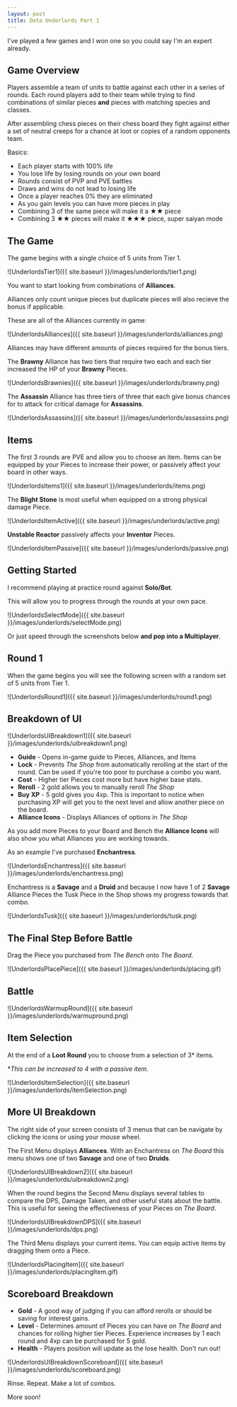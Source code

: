 ```yaml
---
layout: post
title: Dota Underlords Part 1
---
```


I've played a few games and I won one so you could say I'm an expert already.


## Game Overview

Players assemble a team of units to battle against each other in a series of rounds. Each round players add to their team while trying to find combinations of similar pieces **and** pieces with matching species and classes. 

After assembling chess pieces on their chess board they fight against either a set of neutral creeps for a chance at loot or copies of a random opponents team.

Basics:
 - Each player starts with 100% life
 - You lose life by losing rounds on your own board
 - Rounds consist of PVP and PVE battles
 - Draws and wins do not lead to losing life
 - Once a player reaches 0% they are eliminated
 - As you gain levels you can have more pieces in play
 - Combining 3 of the same piece will make it a ★★ piece
 - Combining 3 ★★ pieces will make it ★★★ piece, super saiyan mode

## The Game

The game begins with a single choice of 5 units from Tier 1.

![UnderlordsTier1]({{ site.baseurl }}/images/underlords/tier1.png)

You want to start looking from combinations of **Alliances**. 

Alliances only count unique pieces but duplicate pieces will also recieve the bonus if applicable.

These are all of the Alliances currently in game:

![UnderlordsAlliances]({{ site.baseurl }}/images/underlords/alliances.png)

Alliances may have different amounts of pieces required for the bonus tiers. 

The **Brawny** Alliance has two tiers that require two each and each tier increased the HP of your **Brawny** Pieces.

![UnderlordsBrawnies]({{ site.baseurl }}/images/underlords/brawny.png)

The **Assassin** Alliance has three tiers of three that each give bonus chances for to attack for critical damage for **Assassins**.

![UnderlordsAssassins]({{ site.baseurl }}/images/underlords/assassins.png)


## Items

The first 3 rounds are PVE and allow you to choose an item. Items can be equipped by your Pieces to increase their power, or passively affect your board in other ways.

![UnderlordsItems1]({{ site.baseurl }}/images/underlords/items.png)

The **Blight Stone** is most useful when equipped on a strong physical damage Piece.

![UnderlordsItemActive]({{ site.baseurl }}/images/underlords/active.png)

**Unstable Reactor** passively affects your **Inventor** Pieces. 

![UnderlordsItemPassive]({{ site.baseurl }}/images/underlords/passive.png)


## Getting Started

I recommend playing at practice round against **Solo/Bot**. 

This will allow you to progress through the rounds at your own pace.

![UnderlordsSelectMode]({{ site.baseurl }}/images/underlords/selectMode.png)

Or just speed through the screenshots below **and pop into a Multiplayer**.

## Round 1

When the game begins you will see the following screen with a random set of 5 units from Tier 1.

![UnderlordsRound1]({{ site.baseurl }}/images/underlords/round1.png)

## Breakdown of UI

![UnderlordsUIBreakdown1]({{ site.baseurl }}/images/underlords/uibreakdown1.png)

- **Guide** - Opens in-game guide to Pieces, Alliances, and Items
- **Lock** - Prevents *The Shop* from automatically rerolling at the start of the round. Can be used if you're too poor to purchase a combo you want.
- **Cost** - Higher tier Pieces cost more but have higher base stats. 
- **Reroll** - 2 gold allows you to manually reroll *The Shop*
- **Buy XP** - 5 gold gives you 4xp. This is important to notice when purchasing XP will get you to the next level and allow another piece on the board. 
- **Alliance Icons** - Displays Alliances of options in *The Shop*


As you add more Pieces to your Board and Bench the **Alliance Icons** will also show you what Alliances you are working towards.

As an example I've purchased **Enchantress**.

![UnderlordsEnchantress]({{ site.baseurl }}/images/underlords/enchantress.png)

Enchantress is a **Savage** and a **Druid** and because I now have 1 of 2 **Savage** Alliance Pieces the Tusk Piece in the Shop shows my progress towards that combo.

![UnderlordsTusk]({{ site.baseurl }}/images/underlords/tusk.png)

## The Final Step Before Battle

Drag the Piece you purchased from *The Bench* onto *The Board*.

![UnderlordsPlacePiece]({{ site.baseurl }}/images/underlords/placing.gif)

## Battle

![UnderlordsWarmupRound]({{ site.baseurl }}/images/underlords/warmupround.png)

## Item Selection

At the end of a **Loot Round** you to choose from a selection of 3* items.

**This can be increased to 4 with a passive item.*

![UnderlordsItemSelection]({{ site.baseurl }}/images/underlords/itemSelection.png)

## More UI Breakdown

The right side of your screen consists of 3 menus that can be navigate by clicking the icons or using your mouse wheel.

The First Menu displays **Alliances**. With an Enchantress on *The Board* this menu shows one of two **Savage** and one of two **Druids**.

![UnderlordsUIBreakdown2]({{ site.baseurl }}/images/underlords/uibreakdown2.png)

When the round begins the Second Menu displays several tables to compare the DPS, Damage Taken, and other useful stats about the battle. This is useful for seeing the effectiveness of your Pieces on *The Board*.

![UnderlordsUIBreakdownDPS]({{ site.baseurl }}/images/underlords/dps.png)

The Third Menu displays your current items. You can equip active items by dragging them onto a Piece.

![UnderlordsPlacingItem]({{ site.baseurl }}/images/underlords/placingItem.gif)


## Scoreboard Breakdown

- **Gold** - A good way of judging if you can afford rerolls or should be saving for interest gains.
- **Level** - Determines amount of Pieces you can have on *The Board* and chances for rolling higher tier Pieces. Experience increases by 1 each round and 4xp can be purchased for 5 gold. 
- **Health** - Players position will update as the lose health. Don't run out!

![UnderlordsUIBreakdownScoreboard]({{ site.baseurl }}/images/underlords/scoreboard.png)


Rinse. Repeat. Make a lot of combos.

More soon!